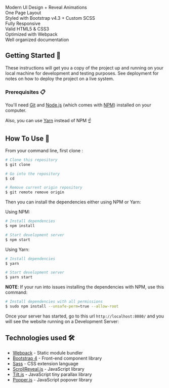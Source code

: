 Modern UI Design + Reveal Animations\
 One Page Layout\
 Styled with Bootstrap v4.3 + Custom SCSS\
 Fully Responsive\
 Valid HTML5 & CSS3\
 Optimized with Webpack\
 Well organized documentation

## Getting Started 🚀

These instructions will get you a copy of the project up and running on your local machine for development and testing purposes. See deployment for notes on how to deploy the project on a live system.

### Prerequisites 📋

You'll need [Git](https://git-scm.com) and [Node.js](https://nodejs.org/en/download/) (which comes with [NPM](http://npmjs.com)) installed on your computer.

Also, you can use [Yarn](https://yarnpkg.com/) instead of NPM ☝️

## How To Use 🔧

From your command line, first clone :

```bash
# Clone this repository
$ git clone

# Go into the repository
$ cd

# Remove current origin repository
$ git remote remove origin
```

Then you can install the dependencies either using NPM or Yarn:

Using NPM:

```bash
# Install dependencies
$ npm install

# Start development server
$ npm start
```

Using Yarn:

```bash
# Install dependencies
$ yarn

# Start development server
$ yarn start
```

**NOTE**:
If your run into issues installing the dependencies with NPM, use this command:

```bash
# Install dependencies with all permissions
$ sudo npm install --unsafe-perm=true --allow-root
```

Once your server has started, go to this url `http://localhost:8080/` and you will see the website running on a Development Server:

## Technologies used 🛠️

- [Webpack](https://webpack.js.org/concepts/) - Static module bundler
- [Bootstrap 4](https://getbootstrap.com/docs/4.3/getting-started/introduction/) - Front-end component library
- [Sass](https://sass-lang.com/documentation) - CSS extension language
- [ScrollReveal.js](https://scrollrevealjs.org/) - JavaScript library
- [Tilt.js](https://gijsroge.github.io/tilt.js/) - JavaScript tiny parallax library
- [Popper.js](https://popper.js.org/) - JavaScript popover library
